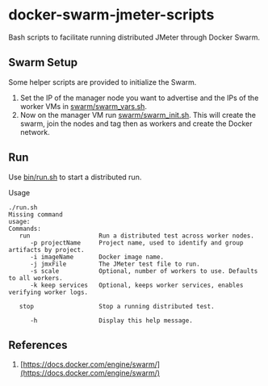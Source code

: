 # docker-swarm-jmeter-scripts
Bash scripts to facilitate running distributed JMeter through Docker Swarm.

## Swarm Setup
Some helper scripts are provided to initialize the Swarm. 

   1. Set the IP of the manager node you want to advertise and the IPs of the worker VMs in [swarm/swarm_vars.sh](swarm/swarm_vars.sh). 
   2. Now on the manager VM run [swarm/swarm_init.sh](swarm/swarm_init.sh). This will create the swarm, join the nodes and tag then as workers and create the Docker network.

## Run
Use [bin/run.sh](bin/run.sh) to start a distributed run.

Usage

```
./run.sh
Missing command
usage:
Commands:
   run                   Run a distributed test across worker nodes.
      -p projectName     Project name, used to identify and group artifacts by project.
      -i imageName       Docker image name.
      -j jmxFile         The JMeter test file to run.
      -s scale           Optional, number of workers to use. Defaults to all workers.
      -k keep services   Optional, keeps worker services, enables verifying worker logs.

   stop                  Stop a running distributed test.

      -h                 Display this help message.
```
   
## References
   1. [https://docs.docker.com/engine/swarm/](https://docs.docker.com/engine/swarm/)